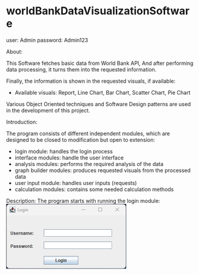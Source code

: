 # worldBankDataVisualizationSoftware
user: Admin
password: Admin123

About:

This Software fetches basic data from World Bank API, And after performing
data processing, it turns them into the requested information.

Finally, the information is shown in the requested visuals, if available:
 - Available visuals: Report, Line Chart, Bar Chart, Scatter Chart, Pie Chart

Various Object Oriented techniques and Software Design patterns are used in
the development of this project.

Introduction:

The program consists of different independent modules, which are designed to
be closed to modification but open to extension:

- login module: handles the login process
- interface modules: handle the user interface
- analysis modules: performs the required analysis of the data
- graph builder modules: produces requested visuals from the processed data
- user input module: handles user inputs (requests)
- calculation modules: contains some needed calculation methods

Description:
The program starts with running the login module:
![Alt text](/readmeImg/loginLaunch.png "Optional title")
